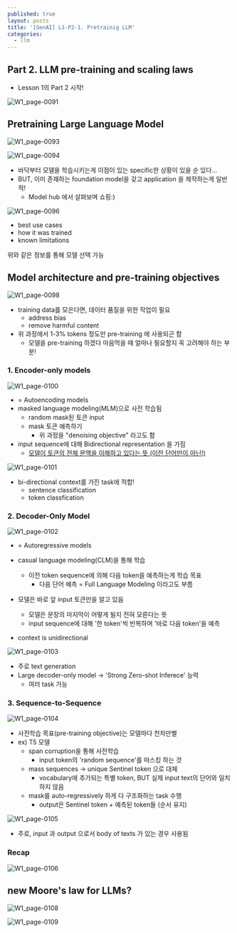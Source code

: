 ```yaml
---
published: true
layout: posts
title: '[GenAI] L1-P2-1. Pretrainig LLM'
categories: 
  - llm
---
```




## Part 2. LLM pre-training and scaling laws

- Lesson 1의 Part 2 시작!

![W1_page-0091](../../assets/img/2023-07-18-lesson-1-4/W1_page-0091.jpg)



## Pretraining Large Language Model

![W1_page-0093](../../assets/img/2023-07-18-lesson-1-4/W1_page-0093.jpg)

![W1_page-0094](../../assets/img/2023-07-18-lesson-1-4/W1_page-0094.jpg)

- 바닥부터 모델을 학습시키는게 이점이 있는 specific한 상황이 있을 순 있다...
- BUT, 이미 존재하는 foundation model을 갖고 application 을 제작하는게 일반적!
	- Model hub 에서 살펴보며 쇼핑:)

 ![W1_page-0096](../../assets/img/2023-07-18-lesson-1-4/W1_page-0096.jpg)

- best use cases
- how it was trained
- known limitations

위와 같은 정보를 통해 모델 선택 가능



## Model architecture and pre-training objectives

![W1_page-0098](../../assets/img/2023-07-18-lesson-1-4/W1_page-0098.jpg)

- training data를 모은다면, 데이터 품질을 위한 작업이 필요
	- address bias
	- remove harmful content
- 위 과정에서 1-3% tokens 정도만 pre-training 에 사용되곤 함
	- 모델을 pre-training 하겠다 마음먹을 때 얼마나 필요할지 꼭 고려해야 하는 부분!



### 1. Encoder-only models

![W1_page-0100](../../assets/img/2023-07-18-lesson-1-4/W1_page-0100.jpg)

- = Autoencoding models
- masked language modeling(MLM)으로 사전 학습됨
	- random mask된 토큰 input
	- mask 토큰 예측하기
		- 위 과정을 "denoising objective" 라고도 함
- input sequence에 대해 Bidirectional representation 을 가짐
	- <u>모델이 토큰의 전체 문맥을 이해하고 있다는 뜻 (이전 단어만이 아닌!)</u>

![W1_page-0101](../../assets/img/2023-07-18-lesson-1-4/W1_page-0101.jpg)

- bi-directional context를 가진 task에 적합!
	- sentence classification
	- token classfication



### 2. Decoder-Only Model

![W1_page-0102](../../assets/img/2023-07-18-lesson-1-4/W1_page-0102.jpg)

- = Autoregressive models
- casual language modeling(CLM)을 통해 학습
	- 이전 token sequence에 의해 다음 token을 예측하는게 학습 목표
		- 다음 단어 예측 = Full Language Modeling 이라고도 부름

- 모델은 바로 앞 input 토큰만을 알고 있음
	- 모델은 문장의 마지막이 어떻게 될지 전혀 모른다는 뜻
	- input sequence에 대해 '한 token'씩 반복하며 '바로 다음 token'을 예측
- context is unidirectional

![W1_page-0103](../../assets/img/2023-07-18-lesson-1-4/W1_page-0103.jpg)

- 주로 text generation
- Large decoder-only model -> 'Strong Zero-shot Inferece' 능력
	- 여러 task 가능



### 3. Sequence-to-Sequence

![W1_page-0104](../../assets/img/2023-07-18-lesson-1-4/W1_page-0104.jpg)

- 사전학습 목표(pre-training objective)는 모델마다 천차만별
- ex) T5 모델
	- span corruption을 통해 사전학습
		- input token의 'random sequence'를 마스킹 하는 것
	- mass sequences -> unique Sentinel token 으로 대체
		- vocabulary에 추가되는 특별 token, BUT 실제 input text의 단어와 일치하지 않음
	- mask를 auto-regressively 하게 다 구조화하는 task 수행
		- output은 Sentinel token + 예측된 token들 (순서 유지)

![W1_page-0105](../../assets/img/2023-07-18-lesson-1-4/W1_page-0105.jpg)

- 주로, input 과 output 으로서 body of texts 가 있는 경우 사용됨



### Recap

![W1_page-0106](../../assets/img/2023-07-18-lesson-1-4/W1_page-0106.jpg)



## new Moore's law for LLMs?

![W1_page-0108](../../assets/img/2023-07-18-lesson-1-4/W1_page-0108.jpg)

![W1_page-0109](../../assets/img/2023-07-18-lesson-1-4/W1_page-0109.jpg)
